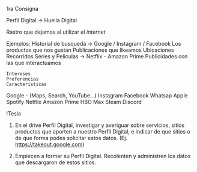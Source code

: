 1ra Consigna

Perfil Digital -> Huella Digital

Rastro que dejamos al utilizar el *internet*

Ejemplos:
	Historial de busqueda -> Google / Instagram / Facebook
	Los productos que nos gustan
	Publicaciones que likeamos
	Ubicaciones
	Recorridos
	Series y Peliculas -> Netflix - Amazon Prime
	Publicidades con las que interactuamos

	Intereses
	Preferencias
	Caracteristicas

Google - (Maps, Search, YouTube...)
Instagram
Facebook
Whatsap
Apple
Spotify
Netflix
Amazon Prime
HBO Max
Steam
Discord

!Tesla

1. En el drive Perfil Digital, investigar y averiguar sobre servicios, sitios productos que aporten a nuestro Perfil Digital, e indicar de que sitios o de que forma podes solicitar estos datos. (Ej. https://takeout.google.com)

2. Empiecen a formar su Perfil Digital. Recolenten y administren los datos que descargaron de estos sitios.
